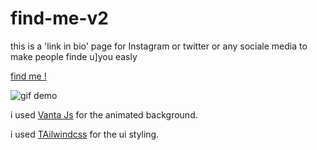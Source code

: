 # find-me-v2
 
 this is a 'link in bio' page for Instagram or twitter or any sociale media to make people finde u]you easly
 
 [find me !](/ "Boughazi Akram")
 
 ![gif demo](https://github.com/bouakram/find-me-v2/blob/master/gif.gif)
 
 i used  [Vanta Js](https://www.vantajs.com/?effect=birds) for the animated background.
 
 i used [TAilwindcss](https://tailwindcss.com/) for the ui styling.
 
 
